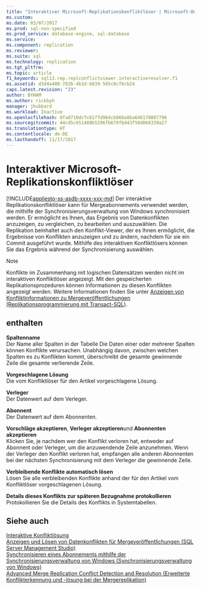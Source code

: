```yaml
---
title: "Interaktiver Microsoft-Replikationskonfliktlöser | Microsoft-Dokumentation"
ms.custom: 
ms.date: 03/07/2017
ms.prod: sql-non-specified
ms.prod_service: database-engine, sql-database
ms.service: 
ms.component: replication
ms.reviewer: 
ms.suite: sql
ms.technology: replication
ms.tgt_pltfrm: 
ms.topic: article
f1_keywords: sql13.rep.replconflictviewer.interactiveresolver.f1
ms.assetid: d3d4a480-782b-4b1d-b839-565c8cf6cb24
caps.latest.revision: "23"
author: BYHAM
ms.author: rickbyh
manager: jhubbard
ms.workload: Inactive
ms.openlocfilehash: 0fa8710dcfc61ffd964cb868a8ba646170087796
ms.sourcegitcommit: 44cd5c651488b5296fb679f6d43f50d068339a27
ms.translationtype: HT
ms.contentlocale: de-DE
ms.lasthandoff: 11/17/2017
---
```

# <a name="microsoft-replication-interactive-conflict-resolver"></a>Interaktiver Microsoft-Replikationskonfliktlöser
[!INCLUDE[appliesto-ss-asdb-xxxx-xxx-md](../../includes/appliesto-ss-asdb-xxxx-xxx-md.md)] Der interaktive Replikationskonfliktlöser kann für Mergeabonnements verwendet werden, die mithilfe der Synchronisierungsverwaltung von Windows synchronisiert werden. Er ermöglicht es Ihnen, das Ergebnis von Datenkonflikten anzuzeigen, zu vergleichen, zu bearbeiten und auszuwählen. Die Replikation beinhaltet auch den Konflikt-Viewer, der es Ihnen ermöglicht, die Ergebnisse von Konflikten anzuzeigen und zu ändern, nachdem für sie ein Commit ausgeführt wurde. Mithilfe des interaktiven Konfliktlösers können Sie das Ergebnis während der Synchronisierung auswählen.  
  
> [!NOTE]  
>  Konflikte im Zusammenhang mit logischen Datensätzen werden nicht im interaktiven Konfliktlöser angezeigt. Mit den gespeicherten Replikationsprozeduren können Informationen zu diesen Konflikten angezeigt werden. Weitere Informationen finden Sie unter [Anzeigen von Konfliktinformationen zu Mergeveröffentlichungen &#40;Replikationsprogrammierung mit Transact-SQL&#41;](../../relational-databases/replication/view-conflict-information-for-merge-publications.md).  
  
## <a name="options"></a>enthalten  
 **Spaltenname**  
 Der Name aller Spalten in der Tabelle Die Daten einer oder mehrerer Spalten können Konflikte verursachen. Unabhängig davon, zwischen welchen Spalten es zu Konflikten kommt, überschreibt die gesamte gewinnende Zeile die gesamte verlierende Zeile.  
  
 **Vorgeschlagene Lösung**  
 Die vom Konfliktlöser für den Artikel vorgeschlagene Lösung.  
  
 **Verleger**  
 Der Datenwert auf dem Verleger.  
  
 **Abonnent**  
 Der Datenwert auf dem Abonnenten.  
  
 **Vorschläge akzeptieren**, **Verleger akzeptieren**und **Abonnenten akzeptieren**  
 Klicken Sie, je nachdem wer den Konflikt verloren hat, entweder auf Abonnent oder Verleger, um die anzuwendende Zeile anzunehmen. Wenn der Verleger den Konflikt verloren hat, empfangen alle anderen Abonnenten bei der nächsten Synchronisierung mit dem Verleger die gewinnende Zeile.  
  
 **Verbleibende Konflikte automatisch lösen**  
 Lösen Sie alle verbleibenden Konflikte anhand der für den Artikel vom Konfliktlöser vorgeschlagenen Lösung.  
  
 **Details dieses Konflikts zur späteren Bezugnahme protokollieren**  
 Protokollieren Sie die Details des Konflikts in Systemtabellen.  
  
## <a name="see-also"></a>Siehe auch  
 [Interaktive Konfliktlösung](../../relational-databases/replication/merge/advanced-merge-replication-conflict-interactive-resolution.md)   
 [Anzeigen und Lösen von Datenkonflikten für Mergeveröffentlichungen &#40;SQL Server Management Studio&#41;](../../relational-databases/replication/view-and-resolve-data-conflicts-for-merge-publications.md)   
 [Synchronisieren eines Abonnements mithilfe der Synchronisierungsverwaltung von Windows &#40;Synchronisierungsverwaltung von Windows&#41;](../../relational-databases/replication/synchronize-a-subscription-using-windows-synchronization-manager.md)   
 [Advanced Merge Replication Conflict Detection and Resolution (Erweiterte Konflikterkennung und -lösung bei der Mergereplikation)](../../relational-databases/replication/merge/advanced-merge-replication-conflict-detection-and-resolution.md)  
  
  
